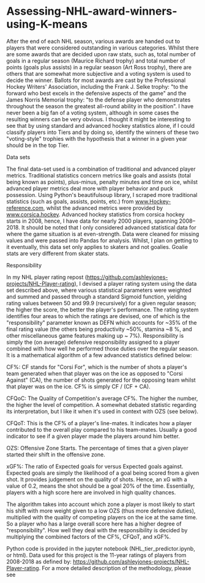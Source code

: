 # Assessing-NHL-award-winners-using-K-means

After the end of each NHL season, various awards are handed out to players that were considered outstanding in various categories. Whilst there are some awards that are decided upon raw stats, such as, total number of goals in a regular season (Maurice Richard trophy) and total number of points (goals plus assists) in a regular season (Art Ross trophy), there are others that are somewhat more subjective and a voting system is used to decide the winner. Ballots for most awards are cast by the Professional Hockey Writers' Association, including the Frank J. Selke trophy: "to the forward who best excels in the defensive aspects of the game" and the James Norris Memorial trophy: "to the defense player who demonstrates throughout the season the greatest all-round ability in the position". I have never been a big fan of a voting system, although in some cases the resulting winners can be very obvious. I thought it might be interesting to see that by using standard and advanced hockey statistics alone, if I could classify players into Tiers and by doing so, identify the winners of these two "voting-style" trophies with the hypothesis that a winner in a given year should be in the top Tier.

Data sets

The final data-set used is a combination of traditional and advanced player metrics. Traditional statistics concern metrics like goals and assists (total being known as points), plus-minus, penalty minutes and time on ice, whilst advanced player metrics deal more with player behavior and puck possession. Using Python's beautifulsoup library, I scraped more traditional statistics (such as goals, assists, points, etc.) from www.Hockey-reference.com, whilst the advanced metrics were provided by www.corsica.hockey. Advanced hockey statistics from corsica hockey starts in 2008, hence, I have data for nearly 2000 players, spanning 2008–2018. It should be noted that I only considered advanced statistical data for where the game situation is at even-strength. Data were cleaned for missing values and were passed into Pandas for analysis. Whilst, I plan on getting to it eventually, this data set only applies to skaters and not goalies. Goalie stats are very different from skater stats.

Responsibility

In my NHL player rating repost (https://github.com/ashleyjones-projects/NHL-Player-rating), I devised a player rating system using the data set described above, where various statistical parameters were weighted and summed and passed through a standard Sigmoid function, yielding rating values between 50 and 99.9 (recursively) for a given regular season; the higher the score, the better the player's performance. The rating system identifies four areas to which the ratings are devised, one of which is the "responsibility" parameter known as DEFN which accounts for ~35% of the final rating value (the others being productivity ~50%, stamina ~8 %, and other miscellaneous game features making up ~ 7%). Responsibility is simply the (on average) defensive responsibility assigned to a player combined with how well he performed those duties over the regular season. It is a mathematical algorithm of a few advanced statistics defined below:

CF%: CF stands for "Corsi For", which is the number of shots a player's team generated when that player was on the ice as opposed to "Corsi Against" (CA), the number of shots generated for the opposing team whilst that player was on the ice. CF% is simply CF / (CF + CA).

CFQoC: The Quality of Competition's average CF%. The higher the number, the higher the level of competition. A somewhat debated statistic regarding its interpretation, but I like it when it's used in context with OZS (see below).

CFQoT: This is the CF% of a player's line-mates. It indicates how a player contributed to the overall play compared to his team-mates. Usually a good indicator to see if a given player made the players around him better.

OZS: Offensive Zone Starts. The percentage of times that a given player started their shift in the offensive zone.

xGF%: The ratio of Expected goals for versus Expected goals against. Expected goals are simply the likelihood of a goal being scored from a given shot. It provides judgement on the quality of shots. Hence, an xG with a value of 0.2, means the shot should be a goal 20% of the time. Essentially, players with a high score here are involved in high quality chances.

The algorithm takes into account which zone a player is most likely to start his shift with more weight given to a low OZS (thus more defensive duties), multiplied with the quality of competing players on the ice at the same time. So a player who has a large overall score here has a higher degree of "responsibility". How well they deal with the responsibility is decided by multiplying the combined factors of the CF%, CFQoT, and xGF%.

Python code is provided in the jupyter notebook (NHL_tier_predictor.ipynb, or html). Data used for this project is the 11-year ratings of players from 2008-2018 as defined by: https://github.com/ashleyjones-projects/NHL-Player-rating. For a more detailed description of the methodology, please see 
